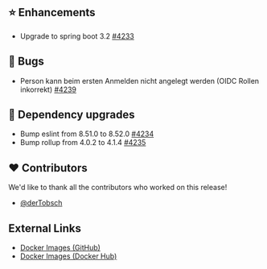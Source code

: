 ## ⭐ Enhancements

- Upgrade to spring boot 3.2 [#4233](https://github.com/urlaubsverwaltung/urlaubsverwaltung/pull/4233)

## 🐞 Bugs

- Person kann beim ersten Anmelden nicht angelegt werden (OIDC Rollen inkorrekt) [#4239](https://github.com/urlaubsverwaltung/urlaubsverwaltung/issues/4239)

## 🔨 Dependency upgrades

- Bump eslint from 8.51.0 to 8.52.0 [#4234](https://github.com/urlaubsverwaltung/urlaubsverwaltung/pull/4234)
- Bump rollup from 4.0.2 to 4.1.4 [#4235](https://github.com/urlaubsverwaltung/urlaubsverwaltung/pull/4235)

## ❤️ Contributors

We'd like to thank all the contributors who worked on this release!

- [@derTobsch](https://github.com/derTobsch)
## External Links

- [Docker Images (GitHub)](https://github.com/urlaubsverwaltung/urlaubsverwaltung/pkgs/container/urlaubsverwaltung)
- [Docker Images (Docker Hub)](https://hub.docker.com/r/urlaubsverwaltung/urlaubsverwaltung)
